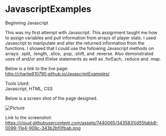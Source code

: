JavascriptExamples
==================

Beginning Javascript

This was my first attempt with Javascript.  This assignment taught me how to assign variables and pull information from arrays of player stats.  I used Javascript to manipulate and alter the returned information from the functions.  I showed that I could use the following Javascript methods on arrays: .split, .length, .slice, .pop, .shift, and .reverse.  Also demonstrated uses of and/or and if/else statements as well as .forEach, .reduce and .map.

Below is a link to the live page:<BR>
http://charlie610790.github.io/JavascriptExamples/

Tools Used:<BR>
Javascript, HTML, CSS<BR>

Below is a screen shot of the page designed.<BR>

![Picture](https://cloud.githubusercontent.com/assets/7440065/3435831/d55fabb8-0099-11e4-909c-343b2bf0fbab.png)

Link to the screenshot:<BR>
https://cloud.githubusercontent.com/assets/7440065/3435831/d55fabb8-0099-11e4-909c-343b2bf0fbab.png














